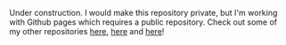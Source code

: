 Under construction. I would make this repository private, but I'm working with Github pages which requires a public repository. Check out some of my other repositories [here](https://github.com/alexandergillon/wegapi), [here](https://github.com/alexandergillon/streamlet) and [here](https://github.com/alexandergillon/SST39SF-programmer)!

